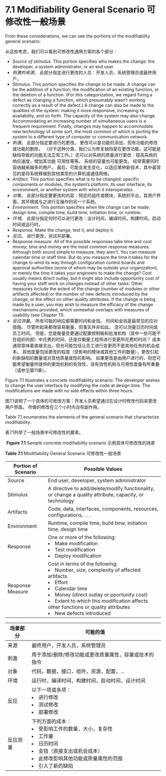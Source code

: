 7.1 Modifiability General Scenario 可修改性一般场景
===

From these considerations, we can see the portions of the modifiability general scenario:

从这些考虑，我们可以看到可修改性通用方案的各个部分：

* _Source of stimulus_. This portion specifies who makes the change: the developer, a system administrator, or an end user.
* _刺激的来源_。 此部分指定进行更改的人员：开发人员，系统管理员或最终用户。
* _Stimulus_. This portion specifies the change to be made. A change can be the addition of a function, the modification of an existing function, or the deletion of a function. (For this categorization, we regard fixing a defect as changing a function, which presumably wasn’t working correctly as a result of the defect.) A change can also be made to the qualities of the system: making it more responsive, increasing its availability, and so forth. The capacity of the system may also change. Accommodating an increasing number of simultaneous users is a frequent requirement. Finally, changes may happen to accommodate new technology of some sort, the most common of which is porting the system to a different type of computer or communication network.
* _刺激_。 此部分指定要进行的更改。 更改可以是功能的添加，现有功能的修改或功能的删除。 （对于这种分类，我们认为修复缺陷是在更改功能，这可能是缺陷导致的功能无法正常工作。）还可以对系统的质量进行更改：提高系统的响应速度，增加其功能 可用性等等。 系统的容量也可能更改。 经常需要同时容纳越来越多的用户。 最后，可能会发生变化，以适应某种新技术，其中最常见的是将系统移植到其他类型的计算机或通信网络。
* _Artifact_. This portion specifies what is to be changed: specific components or modules, the system’s platform, its user interface, its environment, or another system with which it interoperates.
* _对象_。 此部分指定要更改的内容：特定的组件或模块，系统的平台，其用户界面，其环境或与之进行互操作的另一个系统。
* _Environment_. This portion specifies when the change can be made: design time, compile time, build time, initiation time, or runtime.
* _环境_。 此部分指定何时可以进行更改：设计时间，编译时间，构建时间，启动时间或运行时。
* _Response_. Make the change, test it, and deploy it.
* _反应_。 进行更改，测试并部署。
* Response measure. All of the possible responses take time and cost money; time and money are the most common response measures. Although both sound simple to measure, they aren’t. You can measure calendar time or staff time. But do you measure the time it takes for the change to wind its way through configuration control boards and approval authorities (some of whom may be outside your organization), or merely the time it takes your engineers to make the change? Cost usually means direct outlay, but it might also include opportunity cost of having your staff work on changes instead of other tasks. Other measures include the extent of the change (number of modules or other artifacts affected) or the number of new defects introduced by the change, or the effect on other quality attributes. If the change is being made by a user, you may wish to measure the efficacy of the change mechanisms provided, which somewhat overlaps with measures of usability (see Chapter 11).
* _反应测量_。 所有可能的响应都需要时间和金钱。 时间和金钱是最常见的应对措施。 尽管听起来都很容易衡量，但事实并非如此。 您可以测量日历时间或员工时间。 但是，您是衡量变更通过配置控制板和批准机构（其中一些可能不在组织内部）中花费的时间，还是仅衡量工程师进行变更所花费的时间？ 成本通常意味着直接支出，但也可能包括让员工进行变更而不是其他任务的机会成本。 其他度量包括更改的程度（受影响的模块或其他工件的数量），更改引起的新缺陷的数量或对其他质量属性的影响。 如果更改是由用户进行的，则您可能希望衡量所提供的更改机制的有效性，该有效性机制与可用性度量有所重叠（请参见第11章）。

Figure 7.1 illustrates a concrete modifiability scenario: The developer wishes to change the user interface by modifying the code at design time. The modifications are made with no side effects within three hours. 

图7.1说明了一个具体的可修改方案：开发人员希望通过在设计时修改代码来更改用户界面。 所做的修改在三个小时内没有副作用。

Table 7.1 enumerates the elements of the general scenario that characterize modifiability.

表7.1列举了一般场景中可修改性的要素。

![]()
**Figure 7.1** Sample concrete modifiability scenario 示例具体可修改性的场景

**Table 7.1** Modifiability General Scenario 可修改性一般场景

Portion of Scenario | Possible Values
--|--
Source | End user, developer, system administrator
Stimulus | A directive to add/delete/modify functionality, or change a quality attribute, capacity, or technology
Artifacts | Code, data, interfaces, components, resources, configurations, . . .
Environment | Runtime, compile time, build time, initiation time, design time
Response | One or more of the following:<br><li>Make modification<br><li>Test modification<br><li>Deploy modification
Response Measure | Cost in terms of the following:<br><li>Number, size, complexity of affected artifacts<br><li>Effort<br><li>Calendar time<br><li>Money (direct outlay or pportunity cost)<br><li>Extent to which this modification affects other functions or quality attributes<br><li>New defects introduced

场景部分 | 可能的值
--|--
来源 | 最终用户，开发人员，系统管理员
刺激 | 用于添加/删除/修改功能或更改质量属性，容量或技术的指令
对象 | 代码，数据，接口，组件，资源，配置，...
环境 | 运行时，编译时间，构建时间，启动时间，设计时间
反应 | 以下一项或多项：<br> <li>进行修改<br> <li>测试修改<br> <li>部署修改
反应测量 | 下列方面的成本：<br> <li>受影响工件的数量，大小，复杂性<br> <li>工作量<br> <li>日历时间<br> <li>金钱（直接支出或机会成本） <br> <li>此修改影响其他功能或质量属性的范围<br> <li>引入了新的缺陷
